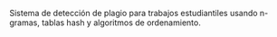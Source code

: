 Sistema de detección de plagio para trabajos estudiantiles usando n-gramas, tablas hash y algoritmos de ordenamiento.

